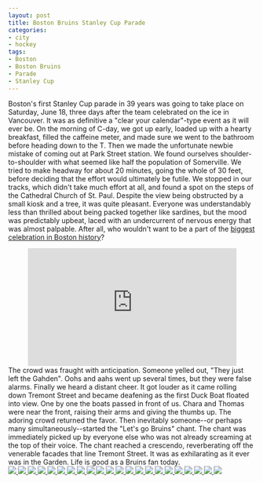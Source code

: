 ```yaml
---
layout: post
title: Boston Bruins Stanley Cup Parade
categories:
- city
- hockey
tags:
- Boston
- Boston Bruins
- Parade
- Stanley Cup
---
```

Boston's first Stanley Cup parade in 39 years was going to take place on Saturday, June 18, three days after the team celebrated on the ice in Vancouver. It was as definitive a "clear your calendar"-type event as it will ever be. On the morning of C-day, we got up early, loaded up with a hearty breakfast, filled the caffeine meter, and made sure we went to the bathroom before heading down to the T. Then we made the unfortunate newbie mistake of coming out at Park Street station. We found ourselves shoulder-to-shoulder with what seemed like half the population of Somerville. We tried to make headway for about 20 minutes, going the whole of 30 feet, before deciding that the effort would ultimately be futile. We stopped in our tracks, which didn't take much effort at all, and found a spot on the steps of the Cathedral Church of St. Paul. Despite the view being obstructed by a small kiosk and a tree, it was quite pleasant. Everyone was understandably less than thrilled about being packed together like sardines, but the mood was predictably upbeat, laced with an undercurrent of nervous energy that was almost palpable. After all, who wouldn't want to be a part of the [biggest celebration in Boston history](http://www.nesn.com/2011/06/crowd-for-bruins-stanley-cup-parade-is-largest-ever-for-championship-celebration-in-boston.html)?
<div style="text-align: center;"><iframe src="http://maps.google.com/maps?ie=UTF8&amp;q=united+episcopal+church&amp;fb=1&amp;gl=us&amp;sll=42.363269,-71.068454&amp;sspn=0.03098,0.042186&amp;st=115664277548083516147&amp;rq=1&amp;ev=zi&amp;split=1&amp;radius=1.29&amp;hq=united+episcopal+church&amp;hnear=&amp;layer=c&amp;cbll=42.355928,-71.062606&amp;panoid=9zi0PLtD0_-Z6_cl6LOHUg&amp;cbp=13,131.06,,0,-5.68&amp;source=embed&amp;t=h&amp;ll=42.355928,-71.062606&amp;spn=0,0.036478&amp;z=14&amp;output=svembed" frameborder="0" marginwidth="0" marginheight="0" scrolling="no" width="425" height="240"></iframe>
</div>
The crowd was fraught with anticipation. Someone yelled out, "They just left the Gahden". Oohs and aahs went up several times, but they were false alarms. Finally we heard a distant cheer. It got louder as it came rolling down Tremont Street and became deafening as the first Duck Boat floated into view. One by one the boats passed in front of us. Chara and Thomas were near the front, raising their arms and giving the thumbs up. The adoring crowd returned the favor. Then inevitably someone--or perhaps many simultaneously--started the "Let's go Bruins" chant. The chant was immediately picked up by everyone else who was not already screaming at the top of their voice. The chant reached a crescendo, reverberating off the venerable facades that line Tremont Street. It was as exhilarating as it ever was in the Garden. Life is good as a Bruins fan today.

<!-- Darkbox -->
<div class="darkbox">
<a href="http://yentran.isamonkey.org/gallery/stanley-cup-2011/dsc_0027.jpg" data-darkbox="stanley-cup-2011">
  <img src="http://yentran.isamonkey.org/gallery/stanley-cup-2011/thumbs/dsc_0027.jpg" />
</a>
<a href="http://yentran.isamonkey.org/gallery/stanley-cup-2011/dsc_0193.jpg" data-darkbox="stanley-cup-2011">
  <img src="http://yentran.isamonkey.org/gallery/stanley-cup-2011/thumbs/dsc_0193.jpg" />
</a>
<a href="http://yentran.isamonkey.org/gallery/stanley-cup-2011/dsc_0208.jpg" data-darkbox="stanley-cup-2011">
  <img src="http://yentran.isamonkey.org/gallery/stanley-cup-2011/thumbs/dsc_0208.jpg" />
</a>
<a href="http://yentran.isamonkey.org/gallery/stanley-cup-2011/dsc_0217.jpg" data-darkbox="stanley-cup-2011">
  <img src="http://yentran.isamonkey.org/gallery/stanley-cup-2011/thumbs/dsc_0217.jpg" />
</a>
<a href="http://yentran.isamonkey.org/gallery/stanley-cup-2011/dsc_0218.jpg" data-darkbox="stanley-cup-2011">
  <img src="http://yentran.isamonkey.org/gallery/stanley-cup-2011/thumbs/dsc_0218.jpg" />
</a>
<a href="http://yentran.isamonkey.org/gallery/stanley-cup-2011/dsc_0223.jpg" data-darkbox="stanley-cup-2011">
  <img src="http://yentran.isamonkey.org/gallery/stanley-cup-2011/thumbs/dsc_0223.jpg" />
</a>
<a href="http://yentran.isamonkey.org/gallery/stanley-cup-2011/dsc_0245.jpg" data-darkbox="stanley-cup-2011">
  <img src="http://yentran.isamonkey.org/gallery/stanley-cup-2011/thumbs/dsc_0245.jpg" />
</a>
<a href="http://yentran.isamonkey.org/gallery/stanley-cup-2011/dsc_0247.jpg" data-darkbox="stanley-cup-2011">
  <img src="http://yentran.isamonkey.org/gallery/stanley-cup-2011/thumbs/dsc_0247.jpg" />
</a>
<a href="http://yentran.isamonkey.org/gallery/stanley-cup-2011/dsc_0264.jpg" data-darkbox="stanley-cup-2011">
  <img src="http://yentran.isamonkey.org/gallery/stanley-cup-2011/thumbs/dsc_0264.jpg" />
</a>
<a href="http://yentran.isamonkey.org/gallery/stanley-cup-2011/dsc_0271.jpg" data-darkbox="stanley-cup-2011">
  <img src="http://yentran.isamonkey.org/gallery/stanley-cup-2011/thumbs/dsc_0271.jpg" />
</a>
<a href="http://yentran.isamonkey.org/gallery/stanley-cup-2011/dsc_0301.jpg" data-darkbox="stanley-cup-2011">
  <img src="http://yentran.isamonkey.org/gallery/stanley-cup-2011/thumbs/dsc_0301.jpg" />
</a>
<a href="http://yentran.isamonkey.org/gallery/stanley-cup-2011/dsc_0307.jpg" data-darkbox="stanley-cup-2011">
  <img src="http://yentran.isamonkey.org/gallery/stanley-cup-2011/thumbs/dsc_0307.jpg" />
</a>
<a href="http://yentran.isamonkey.org/gallery/stanley-cup-2011/dsc_0317.jpg" data-darkbox="stanley-cup-2011">
  <img src="http://yentran.isamonkey.org/gallery/stanley-cup-2011/thumbs/dsc_0317.jpg" />
</a>
<a href="http://yentran.isamonkey.org/gallery/stanley-cup-2011/dsc_0318.jpg" data-darkbox="stanley-cup-2011">
  <img src="http://yentran.isamonkey.org/gallery/stanley-cup-2011/thumbs/dsc_0318.jpg" />
</a>
<a href="http://yentran.isamonkey.org/gallery/stanley-cup-2011/dsc_0333.jpg" data-darkbox="stanley-cup-2011">
  <img src="http://yentran.isamonkey.org/gallery/stanley-cup-2011/thumbs/dsc_0333.jpg" />
</a>
<a href="http://yentran.isamonkey.org/gallery/stanley-cup-2011/dsc_0352.jpg" data-darkbox="stanley-cup-2011">
  <img src="http://yentran.isamonkey.org/gallery/stanley-cup-2011/thumbs/dsc_0352.jpg" />
</a>
<a href="http://yentran.isamonkey.org/gallery/stanley-cup-2011/dsc_0364.jpg" data-darkbox="stanley-cup-2011">
  <img src="http://yentran.isamonkey.org/gallery/stanley-cup-2011/thumbs/dsc_0364.jpg" />
</a>
<a href="http://yentran.isamonkey.org/gallery/stanley-cup-2011/dsc_0369.jpg" data-darkbox="stanley-cup-2011">
  <img src="http://yentran.isamonkey.org/gallery/stanley-cup-2011/thumbs/dsc_0369.jpg" />
</a>
<a href="http://yentran.isamonkey.org/gallery/stanley-cup-2011/dsc_0373.jpg" data-darkbox="stanley-cup-2011">
  <img src="http://yentran.isamonkey.org/gallery/stanley-cup-2011/thumbs/dsc_0373.jpg" />
</a>
<a href="http://yentran.isamonkey.org/gallery/stanley-cup-2011/dsc_0379.jpg" data-darkbox="stanley-cup-2011">
  <img src="http://yentran.isamonkey.org/gallery/stanley-cup-2011/thumbs/dsc_0379.jpg" />
</a>
<a href="http://yentran.isamonkey.org/gallery/stanley-cup-2011/dsc_0382.jpg" data-darkbox="stanley-cup-2011">
  <img src="http://yentran.isamonkey.org/gallery/stanley-cup-2011/thumbs/dsc_0382.jpg" />
</a>
<a href="http://yentran.isamonkey.org/gallery/stanley-cup-2011/dsc_0394.jpg" data-darkbox="stanley-cup-2011">
  <img src="http://yentran.isamonkey.org/gallery/stanley-cup-2011/thumbs/dsc_0394.jpg" />
</a>

</div>
<!-- End darkbox -->